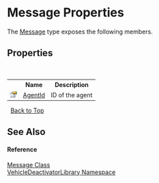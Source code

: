 # Message Properties
 

The <a href="25e7209c-88d9-a262-8a67-a8e4acb82ab1">Message</a> type exposes the following members.


## Properties
&nbsp;<table><tr><th></th><th>Name</th><th>Description</th></tr><tr><td>![Public property](media/pubproperty.gif "Public property")</td><td><a href="6fc385ec-39af-1004-7a75-a3ef0a804051">AgentId</a></td><td>
ID of the agent</td></tr></table>&nbsp;
<a href="#message-properties">Back to Top</a>

## See Also


#### Reference
<a href="25e7209c-88d9-a262-8a67-a8e4acb82ab1">Message Class</a><br /><a href="c43cf6ee-03f1-a316-7662-e98af57d389b">VehicleDeactivatorLibrary Namespace</a><br />